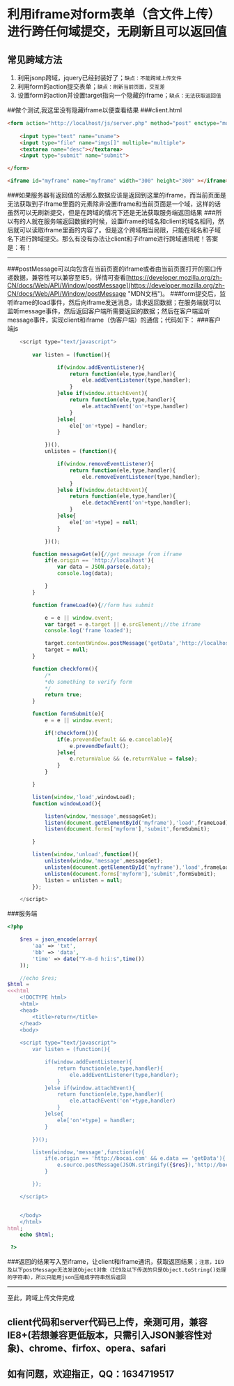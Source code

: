# 利用iframe对form表单（含文件上传）进行跨任何域提交，无刷新且可以返回值

## 常见跨域方法
1. 利用jsonp跨域，jquery已经封装好了；`缺点：不能跨域上传文件`
2. 利用form的action提交表单；`缺点：刷新当前页面，交互差`
3. 设置form的action并设置target指向一个隐藏的iframe；`缺点：无法获取返回值`

##做个测试,我这里没有隐藏iframe以便查看结果
###client.html
```html
<form action="http://localhost/js/server.php" method="post" enctype="multipart/form-data" target="myframe" name="myform">
		
	<input type="text" name="uname">
	<input type="file" name="imgs[]" multiple="multiple">
	<textarea name="desc"></textarea>
	<input type="submit" name="submit">

</form>

<iframe id="myframe" name="myframe" width="300" height="300" ></iframe>
```
###如果服务器有返回值的话那么数据应该是返回到这里的iframe，而当前页面是无法获取到子iframe里面的元素除非设置iframe和当前页面是一个域，这样的话虽然可以无刷新提交，但是在跨域的情况下还是无法获取服务端返回结果
###所以有的人就在服务端返回数据的时候，设置iframe的域名和client的域名相同，然后就可以读取iframe里面的内容了。但是这个跨域相当局限，只能在域名和子域名下进行跨域提交。那么有没有办法让client和子iframe进行跨域通讯呢！答案是：有！

----------

###postMessage可以向包含在当前页面的iframe或者由当前页面打开的窗口传递数据，兼容性可以兼容至IE5，详情可查看[https://developer.mozilla.org/zh-CN/docs/Web/API/Window/postMessage](https://developer.mozilla.org/zh-CN/docs/Web/API/Window/postMessage "MDN文档")。
###form提交后，监听iframe的load事件，然后向iframe发送消息，请求返回数据；在服务端就可以监听message事件，然后返回客户端所需要返回的数据；然后在客户端监听message事件，实现client和iframe（伪客户端）的通信；代码如下：
###客户端js
```js
	<script type="text/javascript">
		
		var listen = (function(){

				if(window.addEventListener){
					return function(ele,type,handler){
						ele.addEventListener(type,handler);
					}
				}else if(window.attachEvent){
					return function(ele,type,handler){
						ele.attachEvent('on'+type,handler)
					}
				}else{
					ele['on'+type] = handler;
				}

			})(),
			unlisten = (function(){

				if(window.removeEventListener){
					return function(ele,type,handler){
						ele.removeEventListener(type,handler);
					}
				}else if(window.detachEvent){
					return function(ele,type,handler){
						ele.detachEvent('on'+type,handler);
					}
				}else{
					ele['on'+type] = null;
				}

			})();

		function messageGet(e){//get message from iframe
			if(e.origin == 'http://localhost'){
				var data = JSON.parse(e.data);
				console.log(data);

			}
		}

		function frameLoad(e){//form has submit

			e = e || window.event;
			var target = e.target || e.srcElement;//the iframe
			console.log('frame loaded');

			target.contentWindow.postMessage('getData','http://localhost');//post message to the iframe
			target = null;
		}

		function checkform(){
			/*
			*do something to verify form
			*/
			return true;
		}

		function formSubmit(e){
			e = e || window.event;

			if(!checkform()){
				if(e.prevendDefault && e.cancelable){
					e.prevendDefault();
				}else{
					e.returnValue && (e.returnValue = false);
				}
			}

		}

		listen(window,'load',windowLoad);
		function windowLoad(){

			listen(window,'message',messageGet);
			listen(document.getElementById('myframe'),'load',frameLoad);
			listen(document.forms['myform'],'submit',formSubmit);

		}

		listen(window,'unload',function(){
			unlisten(window,'message',messageGet);
			unlisten(document.getElementById('myframe'),'load',frameLoad);
			unlisten(document.forms['myform'],'submit',formSubmit);
			listen = unlisten = null;
		});

	</script>
```
###服务端
```php
<?php 

	$res = json_encode(array(
		'aa' => 'txt',
		'bb' => 'data',
		'time' => date("Y-m-d h:i:s",time())
	));

	//echo $res;
$html = 
<<<html
	<!DOCTYPE html>
	<html>
	<head>
		<title>return</title>
	</head>
	<body>
	
	<script type="text/javascript">
		var listen = (function(){

			if(window.addEventListener){
				return function(ele,type,handler){
					ele.addEventListener(type,handler);
				}
			}else if(window.attachEvent){
				return function(ele,type,handler){
					ele.attachEvent('on'+type,handler)
				}
			}else{
				ele['on'+type] = handler;
			}

		})();

		listen(window,'message',function(e){
			if(e.origin == 'http://bocai.com' && e.data == 'getData'){
				e.source.postMessage(JSON.stringify({$res}),'http://bocai.com');
			}

		});

	</script>


	</body>
	</html>
html;
	echo $html;

 ?>
```
###返回的结果写入至iframe，让client和iframe通讯，获取返回结果；`注意，IE9及以下postMessage无法发送Object对象（IE9及以下传送的只是Object.toString()处理的字符串），所以只能用json压缩成字符串然后返回`

----------
至此，跨域上传文件完成
## client代码和server代码已上传，亲测可用，兼容IE8+(若想兼容更低版本，只需引入JSON兼容性对象)、chrome、firfox、opera、safari ##

## 如有问题，欢迎指正，QQ：1634719517 ##
